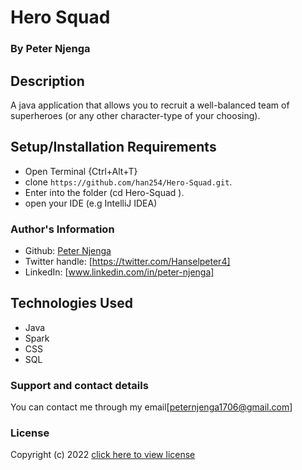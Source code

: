 # Hero Squad
### By **Peter Njenga**
## Description
A java application that allows you to recruit a well-balanced team of superheroes (or any other character-type of your choosing).
## Setup/Installation Requirements
* Open Terminal {Ctrl+Alt+T}
* clone ```https://github.com/han254/Hero-Squad.git```.
* Enter into the folder (cd Hero-Squad ).
* open your IDE (e.g  IntelliJ IDEA)

### Author's Information
* Github: [Peter Njenga](https://github.com/han254)
* Twitter handle: [https://twitter.com/Hanselpeter4]
* LinkedIn: [www.linkedin.com/in/peter-njenga]
## Technologies Used
* Java
* Spark
* CSS
* SQL
### Support and contact details

You can contact me through my email[peternjenga1706@gmail.com]

### License

Copyright (c) 2022 [click here to view license](LICENSE)